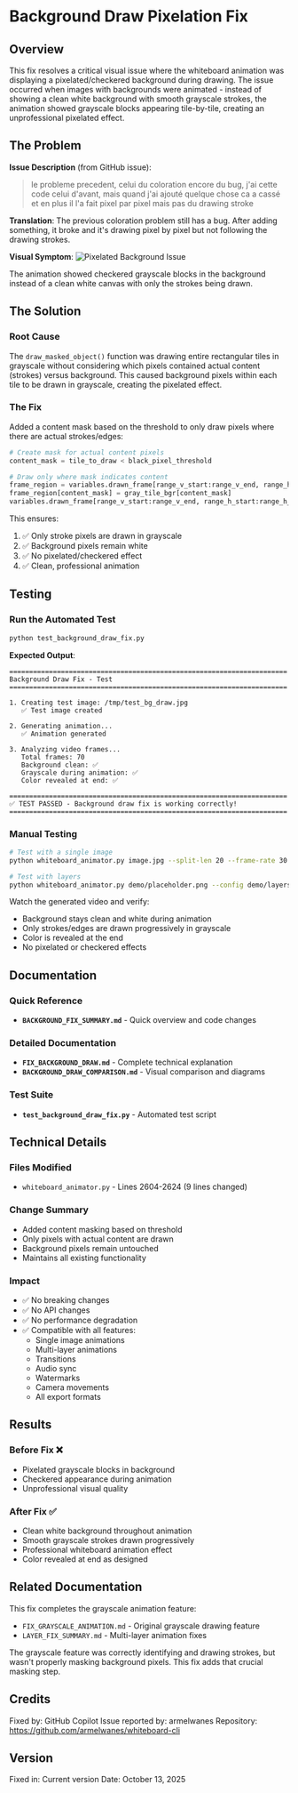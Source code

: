 # Background Draw Pixelation Fix

## Overview

This fix resolves a critical visual issue where the whiteboard animation was displaying a pixelated/checkered background during drawing. The issue occurred when images with backgrounds were animated - instead of showing a clean white background with smooth grayscale strokes, the animation showed grayscale blocks appearing tile-by-tile, creating an unprofessional pixelated effect.

## The Problem

**Issue Description** (from GitHub issue):
> le probleme precedent, celui du coloration encore du bug, j'ai cette code celui d'avant, mais quand j'ai ajouté quelque chose ca a cassé et en plus il l'a fait pixel par pixel mais pas du drawing stroke

**Translation**:
The previous coloration problem still has a bug. After adding something, it broke and it's drawing pixel by pixel but not following the drawing strokes.

**Visual Symptom**:
![Pixelated Background Issue](https://github.com/user-attachments/assets/f31732af-c5dc-49ae-88b2-af486cb1ac59)

The animation showed checkered grayscale blocks in the background instead of a clean white canvas with only the strokes being drawn.

## The Solution

### Root Cause
The `draw_masked_object()` function was drawing entire rectangular tiles in grayscale without considering which pixels contained actual content (strokes) versus background. This caused background pixels within each tile to be drawn in grayscale, creating the pixelated effect.

### The Fix
Added a content mask based on the threshold to only draw pixels where there are actual strokes/edges:

```python
# Create mask for actual content pixels
content_mask = tile_to_draw < black_pixel_threshold

# Draw only where mask indicates content
frame_region = variables.drawn_frame[range_v_start:range_v_end, range_h_start:range_h_end]
frame_region[content_mask] = gray_tile_bgr[content_mask]
variables.drawn_frame[range_v_start:range_v_end, range_h_start:range_h_end] = frame_region
```

This ensures:
1. ✅ Only stroke pixels are drawn in grayscale
2. ✅ Background pixels remain white
3. ✅ No pixelated/checkered effect
4. ✅ Clean, professional animation

## Testing

### Run the Automated Test
```bash
python test_background_draw_fix.py
```

**Expected Output**:
```
======================================================================
Background Draw Fix - Test
======================================================================

1. Creating test image: /tmp/test_bg_draw.jpg
   ✅ Test image created

2. Generating animation...
   ✅ Animation generated

3. Analyzing video frames...
   Total frames: 70
   Background clean: ✅
   Grayscale during animation: ✅
   Color revealed at end: ✅

======================================================================
✅ TEST PASSED - Background draw fix is working correctly!
======================================================================
```

### Manual Testing
```bash
# Test with a single image
python whiteboard_animator.py image.jpg --split-len 20 --frame-rate 30 --duration 5

# Test with layers
python whiteboard_animator.py demo/placeholder.png --config demo/layers.json
```

Watch the generated video and verify:
- Background stays clean and white during animation
- Only strokes/edges are drawn progressively in grayscale
- Color is revealed at the end
- No pixelated or checkered effects

## Documentation

### Quick Reference
- **`BACKGROUND_FIX_SUMMARY.md`** - Quick overview and code changes

### Detailed Documentation
- **`FIX_BACKGROUND_DRAW.md`** - Complete technical explanation
- **`BACKGROUND_DRAW_COMPARISON.md`** - Visual comparison and diagrams

### Test Suite
- **`test_background_draw_fix.py`** - Automated test script

## Technical Details

### Files Modified
- `whiteboard_animator.py` - Lines 2604-2624 (9 lines changed)

### Change Summary
- Added content masking based on threshold
- Only pixels with actual content are drawn
- Background pixels remain untouched
- Maintains all existing functionality

### Impact
- ✅ No breaking changes
- ✅ No API changes
- ✅ No performance degradation
- ✅ Compatible with all features:
  - Single image animations
  - Multi-layer animations
  - Transitions
  - Audio sync
  - Watermarks
  - Camera movements
  - All export formats

## Results

### Before Fix ❌
- Pixelated grayscale blocks in background
- Checkered appearance during animation
- Unprofessional visual quality

### After Fix ✅
- Clean white background throughout animation
- Smooth grayscale strokes drawn progressively
- Professional whiteboard animation effect
- Color revealed at end as designed

## Related Documentation

This fix completes the grayscale animation feature:
- `FIX_GRAYSCALE_ANIMATION.md` - Original grayscale drawing feature
- `LAYER_FIX_SUMMARY.md` - Multi-layer animation fixes

The grayscale feature was correctly identifying and drawing strokes, but wasn't properly masking background pixels. This fix adds that crucial masking step.

## Credits

Fixed by: GitHub Copilot
Issue reported by: armelwanes
Repository: https://github.com/armelwanes/whiteboard-cli

## Version

Fixed in: Current version
Date: October 13, 2025
